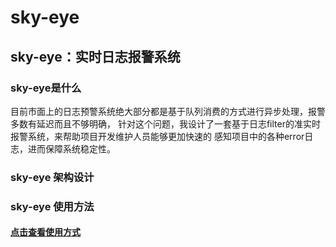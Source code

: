 # sky-eye

## sky-eye：实时日志报警系统

### sky-eye是什么
目前市面上的日志预警系统绝大部分都是基于队列消费的方式进行异步处理，报警多数有延迟而且不够明确，
针对这个问题，我设计了一套基于日志filter的准实时报警系统，来帮助项目开发维护人员能够更加快速的
感知项目中的各种error日志，进而保障系统稳定性。


### sky-eye 架构设计

### sky-eye 使用方法

#### [点击查看使用方式](userManual.md)
